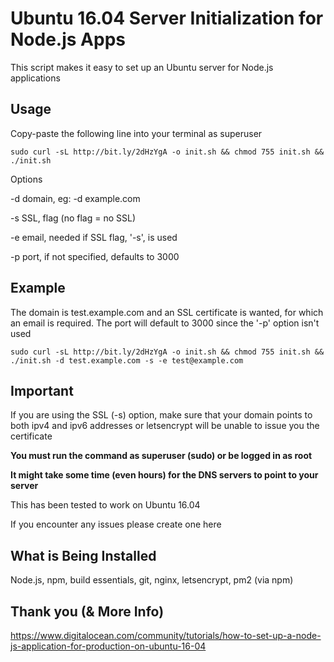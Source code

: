 # Ubuntu 16.04 Server Initialization for Node.js Apps
This script makes it easy to set up an Ubuntu server for Node.js applications

## Usage
Copy-paste the following line into your terminal as superuser

```
sudo curl -sL http://bit.ly/2dHzYgA -o init.sh && chmod 755 init.sh && ./init.sh
```

Options

-d domain, eg: -d example.com

-s SSL, flag (no flag = no SSL)

-e email, needed if SSL flag, '-s', is used

-p port, if not specified, defaults to 3000


## Example 
The domain is test.example.com and an SSL certificate is wanted, for which an email is required. The port will default to 3000 since the '-p' option isn't used
```
sudo curl -sL http://bit.ly/2dHzYgA -o init.sh && chmod 755 init.sh && ./init.sh -d test.example.com -s -e test@example.com
```

## Important
If you are using the SSL (-s) option, make sure that your domain points to both ipv4 and ipv6 addresses or letsencrypt will be unable to issue you the certificate

**You must run the command as superuser (sudo) or be logged in as root**

**It might take some time (even hours) for the DNS servers to point to your server**

This has been tested to work on Ubuntu 16.04

If you encounter any issues please create one here


## What is Being Installed
Node.js, npm, build essentials, git, nginx, letsencrypt, pm2 (via npm)


## Thank you (& More Info)
https://www.digitalocean.com/community/tutorials/how-to-set-up-a-node-js-application-for-production-on-ubuntu-16-04
